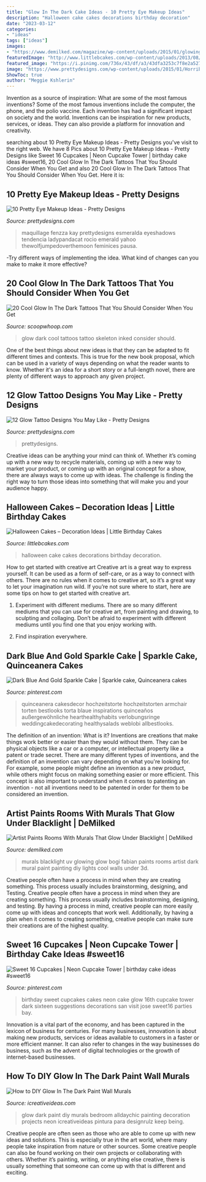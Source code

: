 ```yaml
---
title: "Glow In The Dark Cake Ideas - 10 Pretty Eye Makeup Ideas"
description: "Halloween cake cakes decorations birthday decoration"
date: "2023-03-12"
categories:
- "ideas"
tags: ["ideas"]
images:
- "https://www.demilked.com/magazine/wp-content/uploads/2015/01/glowing-murals-uv-blacklight-art-bogi-fabian-19.jpg"
featuredImage: "http://www.littlebcakes.com/wp-content/uploads/2013/08/Halloween-Cake-Decorations.jpg"
featured_image: "https://i.pinimg.com/736x/43/df/a3/43dfa3253c7f8e2a52790df7ea740c09.jpg"
image: "https://www.prettydesigns.com/wp-content/uploads/2015/01/Horrible-Glow-Tattoo.jpg"
ShowToc: true
author: "Meggie Kshlerin"
---
```



Invention as a source of inspiration: What are some of the most famous inventions?
Some of the most famous inventions include the computer, the phone, and the polio vaccine. Each invention has had a significant impact on society and the world. Inventions can be inspiration for new products, services, or ideas. They can also provide a platform for innovation and creativity.

	

		
searching about 10 Pretty Eye Makeup Ideas - Pretty Designs you've visit to the right web. We have 8 Pics about 10 Pretty Eye Makeup Ideas - Pretty Designs like Sweet 16 Cupcakes | Neon Cupcake Tower | birthday cake ideas #sweet16, 20 Cool Glow In The Dark Tattoos That You Should Consider When You Get and also 20 Cool Glow In The Dark Tattoos That You Should Consider When You Get. Here it is:
		
    
## 10 Pretty Eye Makeup Ideas - Pretty Designs

<img loading=lazy src="https://www.prettydesigns.com/wp-content/uploads/2015/01/Green-Eye-Makeup.jpg" onerror="this.onerror=null;this.src='https://tse2.mm.bing.net/th?id=OIP.5we44QCtUlO2DS308Z3R7AHaMx&amp;pid=15.1';" alt="10 Pretty Eye Makeup Ideas - Pretty Designs">

_Source: prettydesigns.com_

>maquillage fenzza kay prettydesigns esmeralda eyeshadows tendencia ladypandacat rocio emerald yahoo thewolfjumpedoverthemoon feminices pausa. 

	

-Try different ways of implementing the idea. What kind of changes can you make to make it more effective? 

    
## 20 Cool Glow In The Dark Tattoos That You Should Consider When You Get

<img loading=lazy src="https://s3.scoopwhoop.com/anj/glowtats/76274299.jpg" onerror="this.onerror=null;this.src='https://tse4.mm.bing.net/th?id=OIP.ch5WfzkyemheYPQldcEE-AHaJ4&amp;pid=15.1';" alt="20 Cool Glow In The Dark Tattoos That You Should Consider When You Get">

_Source: scoopwhoop.com_

>glow dark cool tattoos tattoo skeleton inked consider should. 

	

One of the best things about new ideas is that they can be adapted to fit different times and contexts. This is true for the new book proposal, which can be used in a variety of ways depending on what the reader wants to know. Whether it's an idea for a short story or a full-length novel, there are plenty of different ways to approach any given project.

    
## 12 Glow Tattoo Designs You May Like - Pretty Designs

<img loading=lazy src="https://www.prettydesigns.com/wp-content/uploads/2015/01/Horrible-Glow-Tattoo.jpg" onerror="this.onerror=null;this.src='https://tse2.mm.bing.net/th?id=OIP.b7uykwtQDGVVLB8-iN3RcgHaNx&amp;pid=15.1';" alt="12 Glow Tattoo Designs You May Like - Pretty Designs">

_Source: prettydesigns.com_

>prettydesigns. 

	

Creative ideas can be anything your mind can think of. Whether it’s coming up with a new way to recycle materials, coming up with a new way to market your product, or coming up with an original concept for a show, there are always ways to come up with ideas. The challenge is finding the right way to turn those ideas into something that will make you and your audience happy.

    
## Halloween Cakes – Decoration Ideas | Little Birthday Cakes

<img loading=lazy src="http://www.littlebcakes.com/wp-content/uploads/2013/08/Halloween-Cake-Decorations.jpg" onerror="this.onerror=null;this.src='https://tse4.mm.bing.net/th?id=OIP.BXQwElwqXjPBny6XEyj5bgHaKc&amp;pid=15.1';" alt="Halloween Cakes – Decoration Ideas | Little Birthday Cakes">

_Source: littlebcakes.com_

>halloween cake cakes decorations birthday decoration. 

	

How to get started with creative art
Creative art is a great way to express yourself. It can be used as a form of self-care, or as a way to connect with others. There are no rules when it comes to creative art, so it’s a great way to let your imagination run wild. If you’re not sure where to start, here are some tips on how to get started with creative art.
1. Experiment with different mediums. There are so many different mediums that you can use for creative art, from painting and drawing, to sculpting and collaging. Don’t be afraid to experiment with different mediums until you find one that you enjoy working with.

2. Find inspiration everywhere.

    
## Dark Blue And Gold Sparkle Cake | Sparkle Cake, Quinceanera Cakes

<img loading=lazy src="https://i.pinimg.com/736x/43/df/a3/43dfa3253c7f8e2a52790df7ea740c09.jpg" onerror="this.onerror=null;this.src='https://tse4.mm.bing.net/th?id=OIP.vWcVyNIIMA4Co1QnPbLZswHaLG&amp;pid=15.1';" alt="Dark Blue And Gold Sparkle Cake | Sparkle cake, Quinceanera cakes">

_Source: pinterest.com_

>quinceanera cakesdecor hochzeitstorte hochzeitstorten armchair torten bestlooks torta blaue inspirations quinceaños außergewöhnliche hearthealthyhabits verlobungsringe weddingcakedecorating healthysalads weblobi allbestlooks. 

	

The definition of an invention: What is it?
Inventions are creations that make things work better or easier than they would without them. They can be physical objects like a car or a computer, or intellectual property like a patent or trade secret. There are many different types of inventions, and the definition of an invention can vary depending on what you're looking for. For example, some people might define an invention as a new product, while others might focus on making something easier or more efficient. This concept is also important to understand when it comes to patenting an invention - not all inventions need to be patented in order for them to be considered an invention.

    
## Artist Paints Rooms With Murals That Glow Under Blacklight | DeMilked

<img loading=lazy src="https://www.demilked.com/magazine/wp-content/uploads/2015/01/glowing-murals-uv-blacklight-art-bogi-fabian-19.jpg" onerror="this.onerror=null;this.src='https://tse4.mm.bing.net/th?id=OIP.li1ePyJVrQ8rYA7CU9YeyAHaLE&amp;pid=15.1';" alt="Artist Paints Rooms With Murals That Glow Under Blacklight | DeMilked">

_Source: demilked.com_

>murals blacklight uv glowing glow bogi fabian paints rooms artist dark mural paint painting diy lights cool walls under 3d. 

	

Creative people often have a process in mind when they are creating something. This process usually includes brainstorming, designing, and Testing.
Creative people often have a process in mind when they are creating something. This process usually includes brainstorming, designing, and testing. By having a process in mind, creative people can more easily come up with ideas and concepts that work well. Additionally, by having a plan when it comes to creating something, creative people can make sure their creations are of the highest quality.

    
## Sweet 16 Cupcakes | Neon Cupcake Tower | Birthday Cake Ideas #sweet16

<img loading=lazy src="https://i.pinimg.com/736x/33/d5/92/33d5925779108fbf84956258aab6d387.jpg" onerror="this.onerror=null;this.src='https://tse1.mm.bing.net/th?id=OIP.4mr7jvc00xThktcSFIC6iwHaLw&amp;pid=15.1';" alt="Sweet 16 Cupcakes | Neon Cupcake Tower | birthday cake ideas #sweet16">

_Source: pinterest.com_

>birthday sweet cupcakes cakes neon cake glow 16th cupcake tower dark sixteen suggestions decorations san visit jose sweet16 parties bay. 

	

Innovation is a vital part of the economy, and has been captured in the lexicon of business for centuries. For many businesses, innovation is about making new products, services or ideas available to customers in a faster or more efficient manner. It can also refer to changes in the way businesses do business, such as the advent of digital technologies or the growth of internet-based businesses.

    
## How To DIY Glow In The Dark Paint Wall Murals

<img loading=lazy src="http://www.icreativeideas.com/wp-content/uploads/2014/08/How-to-DIY-Glow-In-The-Dark-Paint-Wall-Murals-3.jpg" onerror="this.onerror=null;this.src='https://tse3.mm.bing.net/th?id=OIP.X6OVRxcvUS_oiGgJd98qmAHaLI&amp;pid=15.1';" alt="How to DIY Glow In The Dark Paint Wall Murals">

_Source: icreativeideas.com_

>glow dark paint diy murals bedroom alldaychic painting decoration projects neon icreativeideas pintura para designrulz keep being. 

	

Creative people are often seen as those who are able to come up with new ideas and solutions. This is especially true in the art world, where many people take inspiration from nature or other sources. Some creative people can also be found working on their own projects or collaborating with others. Whether it’s painting, writing, or anything else creative, there is usually something that someone can come up with that is different and exciting.

